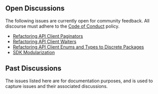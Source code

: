 Open Discussions
---
The following issues are currently open for community feedback.
All discourse must adhere to the [Code of Conduct] policy.

* [Refactoring API Client Paginators](https://github.com/Qualstor/aws-sdk-go-v2/issues/439)
* [Refactoring API Client Waiters](https://github.com/Qualstor/aws-sdk-go-v2/issues/442)
* [Refactoring API Client Enums and Types to Discrete Packages](https://github.com/Qualstor/aws-sdk-go-v2/issues/445)
* [SDK Modularization](https://github.com/Qualstor/aws-sdk-go-v2/issues/444)

Past Discussions
---
The issues listed here are for documentation purposes, and is used to capture issues and their associated discussions.

[Code of Conduct]: https://github.com/Qualstor/aws-sdk-go-v2/blob/master/CODE_OF_CONDUCT.md
